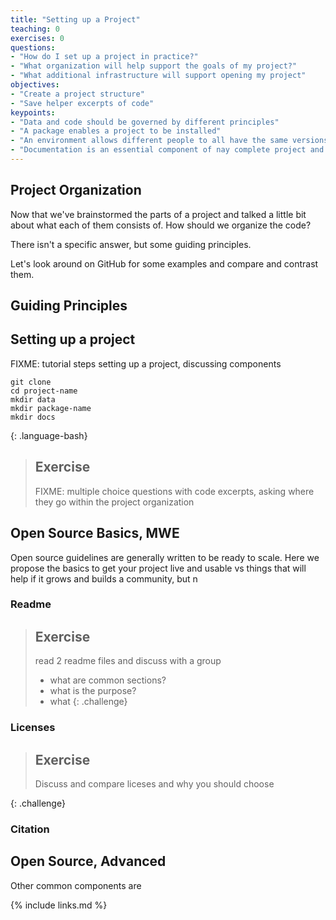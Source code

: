 ```yaml
---
title: "Setting up a Project"
teaching: 0
exercises: 0
questions:
- "How do I set up a project in practice?"
- "What organization will help support the goals of my project?"
- "What additional infrastructure will support opening my project"
objectives:
- "Create a project structure"
- "Save helper excerpts of code"
keypoints:
- "Data and code should be governed by different principles"
- "A package enables a project to be installed"
- "An environment allows different people to all have the same versions and run software more reliably"
- "Documentation is an essential component of nay complete project and should exist with the code"
---
```


## Project Organization

Now that we've brainstormed the parts of a project and talked a little bit about what each of them consists of.  How should we organize the code?

There isn't a specific answer, but some guiding principles.

Let's look around on GitHub for some examples and compare and contrast them.

## Guiding Principles


## Setting up a project

FIXME: tutorial steps setting up a project, discussing components


~~~
git clone
cd project-name
mkdir data
mkdir package-name
mkdir docs
~~~
{: .language-bash}


> ## Exercise
> FIXME: multiple choice questions with code excerpts, asking where they go within the project organization
>

## Open Source Basics, MWE

Open source guidelines are generally written to be ready to scale.  Here we propose the basics to get your project live and usable vs things that will help if it grows and builds a community, but n

### Readme

> ## Exercise
> read 2 readme files and discuss with a group
>  - what are common sections?
>  - what is the purpose?
>  - what
{: .challenge}



### Licenses

> ## Exercise
> Discuss and compare liceses and why you should choose
>
{: .challenge}

### Citation



## Open Source, Advanced

Other common components are 


{% include links.md %}
